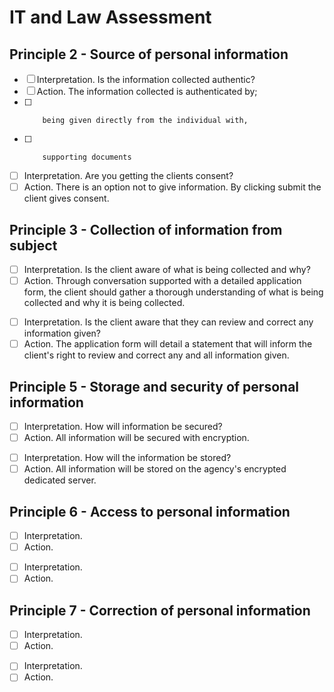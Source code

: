 # IT and Law Assessment

## Principle 2 - Source of personal information
<!-- Actionable item 1 -->
- [ ] Interpretation. Is the information collected authentic?
- [ ] Action. The information collected is authenticated by;
- [ ]         being given directly from the individual with,
- [ ]         supporting documents
<!-- Actionable item 2 -->
- [ ] Interpretation. Are you getting the clients consent?
- [ ] Action. There is an option not to give information. By clicking submit the client gives consent.

## Principle 3 - Collection of information from subject
<!-- Actionable item 1 -->
- [ ] Interpretation. Is the client aware of what is being collected and why?
- [ ] Action. Through conversation supported with a detailed application form, the client should gather a thorough understanding of what is being collected and why it is being collected.
<!-- Actionable item 2 -->
- [ ] Interpretation. Is the client aware that they can review and correct any information given?
- [ ] Action. The application form will detail a statement that will inform the client's right to review and correct any and all information given.

## Principle 5 - Storage and security of personal information
<!-- Actionable item 1 -->
- [ ] Interpretation. How will information be secured?
- [ ] Action. All information will be secured with encryption.
<!-- Actionable item 2 -->
- [ ] Interpretation. How will the information be stored?
- [ ] Action. All information will be stored on the agency's encrypted dedicated server.

## Principle 6 - Access to personal information
<!-- Actionable item 1 -->
- [ ] Interpretation. 
- [ ] Action. 
<!-- Actionable item 2 -->
- [ ] Interpretation. 
- [ ] Action. 

## Principle 7 - Correction of personal information
<!-- Actionable item 1 -->
- [ ] Interpretation. 
- [ ] Action. 
<!-- Actionable item 2 -->
- [ ] Interpretation. 
- [ ] Action. 

